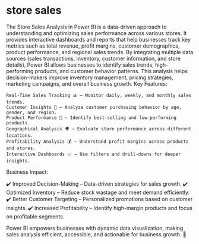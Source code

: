 # store sales

The Store Sales Analysis in Power BI is a data-driven approach to understanding and optimizing sales performance across various stores. It provides interactive dashboards and reports that help businesses track key metrics such as total revenue, profit margins, customer demographics, product performance, and regional sales trends.
By integrating multiple data sources (sales transactions, inventory, customer information, and store details), Power BI allows businesses to identify sales trends, high-performing products, and customer behavior patterns. This analysis helps decision-makers improve inventory management, pricing strategies, marketing campaigns, and overall business growth.
Key Features:

    Real-Time Sales Tracking 📊 – Monitor daily, weekly, and monthly sales trends.
    Customer Insights 👥 – Analyze customer purchasing behavior by age, gender, and region.
    Product Performance 🛒 – Identify best-selling and low-performing products.
    Geographical Analysis 🌍 – Evaluate store performance across different locations.
    Profitability Analysis 💰 – Understand profit margins across products and stores.
    Interactive Dashboards 📈 – Use filters and drill-downs for deeper insights.

Business Impact:

✔️ Improved Decision-Making – Data-driven strategies for sales growth.
✔️ Optimized Inventory – Reduce stock wastage and meet demand efficiently.
✔️ Better Customer Targeting – Personalized promotions based on customer insights.
✔️ Increased Profitability – Identify high-margin products and focus on profitable segments.

Power BI empowers businesses with dynamic data visualization, making sales analysis efficient, accessible, and actionable for business growth. 🚀
